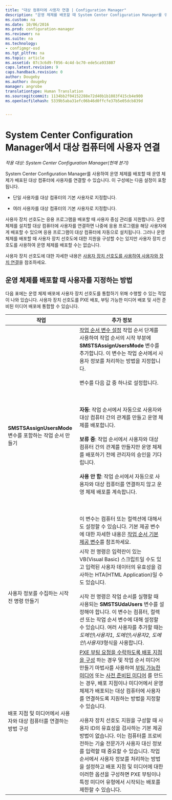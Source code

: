 ```yaml
---
title: "대상 컴퓨터에 사용자 연결 | Configuration Manager"
description: "운영 체제를 배포할 때 System Center Configuration Manager를 구성하여 사용자와 대상 컴퓨터를 연결합니다."
ms.custom: na
ms.date: 10/06/2016
ms.prod: configuration-manager
ms.reviewer: na
ms.suite: na
ms.technology:
- configmgr-osd
ms.tgt_pltfrm: na
ms.topic: article
ms.assetid: 07c3c6d9-f056-4c4d-bc70-ede5ca933807
caps.latest.revision: 9
caps.handback.revision: 0
author: Dougeby
ms.author: dougeby
manager: angrobe
translationtype: Human Translation
ms.sourcegitcommit: 1134bb2f04152288e72d40b1b1083f415cb4e900
ms.openlocfilehash: 5339b5aba31efc06b46d0ffcfe37b5e05dcb839d


---
```

# <a name="associate-users-with-a-destination-computer-in-system-center-configuration-manager"></a>System Center Configuration Manager에서 대상 컴퓨터에 사용자 연결

*적용 대상: System Center Configuration Manager(현재 분기)*

System Center Configuration Manager를 사용하여 운영 체제를 배포할 때 운영 체제가 배포된 대상 컴퓨터에 사용자를 연결할 수 있습니다. 이 구성에는 다음 설정이 포함됩니다.  

-   단일 사용자를 대상 컴퓨터의 기본 사용자로 지정합니다.  

-   여러 사용자를 대상 컴퓨터의 기본 사용자로 지정합니다.  

 사용자 장치 선호도는 응용 프로그램을 배포할 때 사용자 중심 관리를 지원합니다. 운영 체제를 설치할 대상 컴퓨터에 사용자를 연결하면 나중에 응용 프로그램을 해당 사용자에게 배포할 수 있으며 응용 프로그램이 대상 컴퓨터에 자동으로 설치됩니다. 그러나 운영 체제를 배포할 때 사용자 장치 선호도에 대한 지원을 구성할 수는 있지만 사용자 장치 선호도를 사용하여 운영 체제를 배포할 수는 없습니다.  

 사용자 장치 선호도에 대한 자세한 내용은 [사용자 장치 선호도를 사용하여 사용자와 장치 연결](../../apps/deploy-use/link-users-and-devices-with-user-device-affinity.md)을 참조하세요.  

## <a name="how-to-specify-a-user-when-you-deploy-operating-systems"></a>운영 체제를 배포할 때 사용자를 지정하는 방법  
 다음 표에는 운영 체제 배포에 사용자 장치 선호도를 통합하기 위해 수행할 수 있는 작업이 나와 있습니다. 사용자 장치 선호도를 PXE 배포, 부팅 가능한 미디어 배포 및 사전 준비된 미디어 배포에 통합할 수 있습니다.  

|작업|추가 정보|  
|------------|----------------------|  
|**SMSTSAssignUsersMode** 변수를 포함하는 작업 순서 만들기|[작업 순서 변수 설정](../../osd/understand/task-sequence-steps.md#BKMK_SetTaskSequenceVariable) 작업 순서 단계를 사용하여 작업 순서의 시작 부분에 **SMSTSAssignUsersMode** 변수를 추가합니다. 이 변수는 작업 순서에서 사용자 정보를 처리하는 방법을 지정합니다.<br /><br /> 변수를 다음 값 중 하나로 설정합니다.<br /><br /> <br /><br /> **자동**: 작업 순서에서 자동으로 사용자와 대상 컴퓨터 간의 관계를 만들고 운영 체제를 배포합니다.<br /><br /> **보류 중**: 작업 순서에서 사용자와 대상 컴퓨터 간의 관계를 만들지만 운영 체제를 배포하기 전에 관리자의 승인을 기다립니다.<br /><br /> **사용 안 함**: 작업 순서에서 자동으로 사용자와 대상 컴퓨터를 연결하지 않고 운영 체제 배포를 계속합니다.<br /><br /> <br /><br /> 이 변수는 컴퓨터 또는 컬렉션에 대해서도 설정할 수 있습니다. 기본 제공 변수에 대한 자세한 내용은 [작업 순서 기본 제공 변수](../../osd/understand/task-sequence-built-in-variables.md)를 참조하세요.|  
|사용자 정보를 수집하는 시작 전 명령 만들기|시작 전 명령은 입력란이 있는 VB(Visual Basic) 스크립트일 수도 있고 입력된 사용자 데이터의 유효성을 검사하는 HTA(HTML Application)일 수도 있습니다.<br /><br /> 시작 전 명령은 작업 순서를 실행할 때 사용되는 **SMSTSUdaUsers** 변수를 설정해야 합니다. 이 변수는 컴퓨터, 컬렉션 또는 작업 순서 변수에 대해 설정할 수 있습니다. 여러 사용자를 추가할 때는 *도메인\사용자1, 도메인\사용자2, 도메인\사용자3*형식을 사용합니다.|  
|배포 지점 및 미디어에서 사용자와 대상 컴퓨터를 연결하는 방법 구성|[PXE 부팅 요청을 수락하도록 배포 지점을 구성](https://technet.microsoft.com/library/mt627944\(TechNet.10\).aspx#BKMK_PXEDistributionPoint) 하는 경우 및 작업 순서 미디어 만들기 마법사를 사용하여 [부팅 가능한 미디어](http://technet.microsoft.com/library/mt627921\(TechNet.10\).aspx) 또는 [사전 준비된 미디어](https://technet.microsoft.com/library/mt627922\(TechNet.10\).aspx) 를 만드는 경우, 배포 지점이나 미디어에서 운영 체제가 배포되는 대상 컴퓨터에 사용자를 연결하도록 지원하는 방법을 지정할 수 있습니다.<br /><br /> 사용자 장치 선호도 지원을 구성할 때 사용자 ID의 유효성을 검사하는 기본 제공 방법이 없습니다. 이는 컴퓨터를 프로비전하는 기술 전문가가 사용자 대신 정보를 입력할 때 중요할 수 있습니다. 작업 순서에서 사용자 정보를 처리하는 방법을 설정하고 배포 지점 및 미디어에 대한 이러한 옵션을 구성하면 PXE 부팅이나 특정 미디어 유형에서 시작되는 배포를 제한할 수 있습니다.|  



<!--HONumber=Nov16_HO1-->


